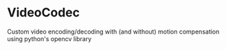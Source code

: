 # VideoCodec
Custom video encoding/decoding with (and without) motion compensation using python's opencv library
